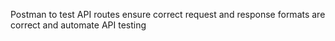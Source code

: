 Postman to test API routes ensure correct request and response formats are correct and automate
API testing

